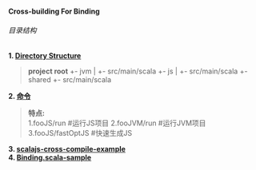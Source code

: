 #### Cross-building For Binding
###### 目录结构

**1. [Directory Structure](http://www.scala-js.org/doc/project/cross-build.html)**

> **project root**
> +- jvm
> |   +- src/main/scala
> +- js
> |   +- src/main/scala
> +- shared
     +- src/main/scala

**2. [命令](http://www.scala-js.org/tutorial/basic/)**

> **特点:**  
> 1.fooJS/run             #运行JS项目
> 2.fooJVM/run          #运行JVM项目
> 3.fooJS/fastOptJS    #快速生成JS

**3. [scalajs-cross-compile-example](https://github.com/scala-js/scalajs-cross-compile-example)**  
**4. [Binding.scala-sample](https://github.com/ThoughtWorksInc/Binding.scala-sample)**
